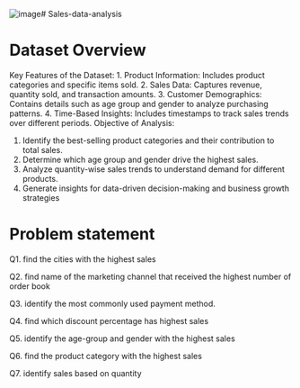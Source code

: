 ![image](https://github.com/user-attachments/assets/69725781-2a91-4630-bcd8-30460e8c1222)# Sales-data-analysis

# Dataset Overview
Key Features of the Dataset:
    1.  Product Information: Includes product categories and specific items sold.
    2.  Sales Data: Captures revenue, quantity sold, and transaction amounts.
    3.  Customer Demographics: Contains details such as age group and gender to analyze purchasing patterns.
    4. Time-Based Insights: Includes timestamps to track sales trends over different periods.
Objective of Analysis:
   1. Identify the best-selling product categories and their contribution to total sales.
   2. Determine which age group and gender drive the highest sales.
   3. Analyze quantity-wise sales trends to understand demand for different products.
   4. Generate insights for data-driven decision-making and business growth strategies

# Problem statement
Q1. find the cities with the highest sales

Q2. find name  of the marketing channel that received the highest number of order book

Q3. identify the most commonly used payment method.

Q4. find which discount percentage has highest sales

Q5. identify the age-group and gender with the highest sales

Q6. find the product category with the highest sales

Q7. identify sales based on quantity 





